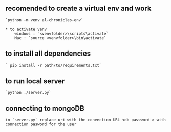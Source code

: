 ## recomended to create a virtual env and work

    `python -m venv al-chronicles-env`

    * to activate venv
        windows : `<venvfolder>\scripts\activate`
        Mac : `source <venvfolder>\bin\activate`

## to install all dependencies

    ` pip install -r path/to/requirements.txt`

## to run local server

    `python ./server.py`

## connecting to mongoDB

    in `server.py` replace uri with the coneection URL <db password > with connection pasword for the user
